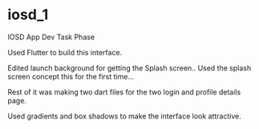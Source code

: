 # iosd_1

IOSD App Dev Task Phase

Used Flutter to build this interface.

Edited launch background for getting the Splash screen..
Used the splash screen concept this for the first time...

Rest of it was making two dart files for the two login and profile details page.

Used gradients and box shadows to make the interface look attractive.
